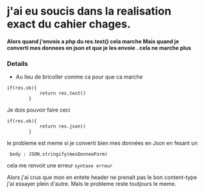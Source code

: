 # j'ai eu soucis dans la realisation exact du cahier chages.

#### Alors quand j'envois a php du res.text() cela marche Mais quand je converti   mes donnees en json et que je les envoie . cela ne marche plus 

### Details 
* Au lieu de bricoller comme ca pour que ca marche 
```
if(res.ok){
            return res.text()
        }
```
 Je dois pouvoir faire ceci 
```
if(res.ok){
            return res.json()
        }
```
le probleme est meme si je converti bien mes données en Json en fesant un 
```
 body : JSON.stringify(mesDonneeForm)
```
cela me renvoit une  erreur  ``` syntaxe erreur ```

Alors j'ai crus que mon en entete header ne prenait pas le bon content-type j'ai essayer plein d'autre. Mais le probleme reste toutjours le meme. 
